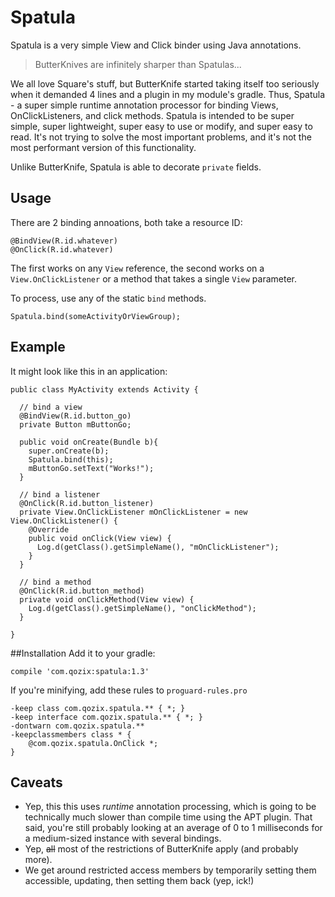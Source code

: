 # Spatula
Spatula is a very simple View and Click binder using Java annotations.

> ButterKnives are infinitely sharper than Spatulas...

We all love Square's stuff, but ButterKnife started taking itself too seriously when it demanded 4 lines and a plugin in my module's gradle.  Thus, Spatula - a super simple runtime annotation processor for binding Views, OnClickListeners, and click methods.  Spatula is intended to be super simple, super lightweight, super easy to use or modify, and super easy to read.  It's not trying to solve the most important problems, and it's not the most performant version of this functionality.

Unlike ButterKnife, Spatula is able to decorate `private` fields.

## Usage
There are 2 binding annoations, both take a resource ID:
```
@BindView(R.id.whatever)
@OnClick(R.id.whatever)
```
The first works on any `View` reference, the second works on a `View.OnClickListener` or a method that takes a single `View` parameter.

To process, use any of the static `bind` methods.
```
Spatula.bind(someActivityOrViewGroup);
```

## Example
It might look like this in an application:
```
public class MyActivity extends Activity {
  
  // bind a view
  @BindView(R.id.button_go)
  private Button mButtonGo;
  
  public void onCreate(Bundle b){
    super.onCreate(b);
    Spatula.bind(this);
    mButtonGo.setText("Works!");
  }
  
  // bind a listener
  @OnClick(R.id.button_listener)
  private View.OnClickListener mOnClickListener = new View.OnClickListener() {
    @Override
    public void onClick(View view) {
      Log.d(getClass().getSimpleName(), "mOnClickListener");
    }
  }
  
  // bind a method
  @OnClick(R.id.button_method)
  private void onClickMethod(View view) {
    Log.d(getClass().getSimpleName(), "onClickMethod");
  }
  
}
```

##Installation
Add it to your gradle:
```
compile 'com.qozix:spatula:1.3'
```

If you're minifying, add these rules to `proguard-rules.pro`
```
-keep class com.qozix.spatula.** { *; }
-keep interface com.qozix.spatula.** { *; }
-dontwarn com.qozix.spatula.**
-keepclassmembers class * {
    @com.qozix.spatula.OnClick *;
}
```

## Caveats
- Yep, this this uses _runtime_ annotation processing, which is going to be technically much slower than compile time using the APT plugin.  That said, you're still probably looking at an average of 0 to 1 milliseconds for a medium-sized instance with several bindings.
- Yep, ~~all~~ most of the restrictions of ButterKnife apply (and probably more).
- We get around restricted access members by temporarily setting them accessible, updating, then setting them back (yep, ick!)
